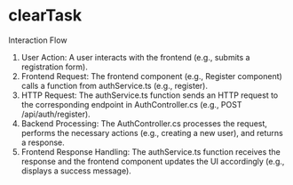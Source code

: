 # clearTask

Interaction Flow
1.	User Action: A user interacts with the frontend (e.g., submits a registration form).
2.	Frontend Request: The frontend component (e.g., Register component) calls a function from authService.ts (e.g., register).
3.	HTTP Request: The authService.ts function sends an HTTP request to the corresponding endpoint in AuthController.cs (e.g., POST /api/auth/register).
4.	Backend Processing: The AuthController.cs processes the request, performs the necessary actions (e.g., creating a new user), and returns a response.
5.	Frontend Response Handling: The authService.ts function receives the response and the frontend component updates the UI accordingly (e.g., displays a success message).